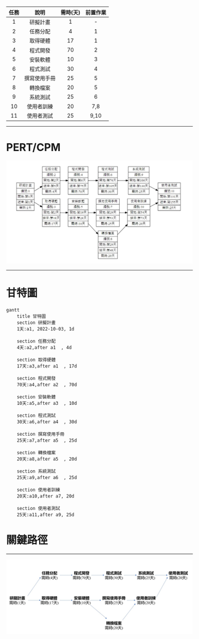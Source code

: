 
| 任務  | 說明  | 需時(天) | 前置作業 |
| :------------: |:---------------:| :-----:| :-----: |
| 1 | 研擬計畫 | 1 | - |      
| 2 | 任務分配 | 4 | 1 |      
| 3 | 取得硬體 | 17 | 1 |      
| 4 | 程式開發 | 70 | 2 |     
| 5 | 安裝軟體 | 10 | 3 |   
| 6 | 程式測試 | 30 | 4 |    
| 7 | 撰寫使用手冊 | 25 | 5 |    
| 8 | 轉換檔案 | 20 | 5 |     
| 9 | 系統測試 | 25 | 6 |
| 10 | 使用者訓練 | 20 | 7,8 |
| 11 | 使用者測試 | 25 | 9,10 |

***
# PERT/CPM
![PERT/CPM](PERT.jpg "PERT")
***


# 甘特圖
```mermaid
gantt
    title 甘特圖
    section 研擬計畫
    1天:a1, 2022-10-03, 1d
    
    section 任務分配
    4天:a2,after a1  , 4d
    
    section 取得硬體
    17天:a3,after a1  , 17d
    
    section 程式開發
    70天:a4,after a2  , 70d 
    
    section 安裝軟體
    10天:a5,after a3  , 10d
    
    section 程式測試
    30天:a6,after a4  , 30d
    
    section 撰寫使用手冊
    25天:a7,after a5  , 25d
    
    section 轉換檔案
    20天:a8,after a5  , 20d
    
    section 系統測試
    25天:a9,after a6  , 25d
    
    section 使用者訓練
    20天:a10,after a7, 20d
    
    section 使用者測試
    25天:a11,after a9, 25d
```



# 關鍵路徑
---
![CPM_img 圖](關鍵.jpg)

